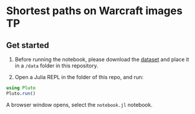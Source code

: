 # Shortest paths on Warcraft images TP

## Get started

1) Before running the notebook, please download the [dataset](http://cermics.enpc.fr/~bouvierl/warcraft_TP/data.zip) and place it in a 
`/data` folder in this repository.

2) Open a Julia REPL in the folder of this repo, and run:

```julia
using Pluto
Pluto.run()
```
A browser window opens, select the `notebook.jl` notebook.